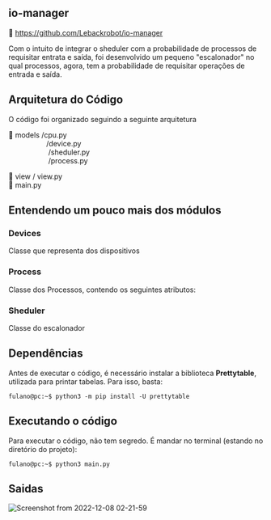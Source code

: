 ## io-manager 

🔗 https://github.com/Lebackrobot/io-manager

Com o intuito de integrar o sheduler com a probabilidade de processos de requisitar entrata e saída, foi desenvolvido 
um pequeno "escalonador" no qual processos, agora, tem a probabilidade de requisitar operações de entrada e saída.

## Arquitetura do Código
O código foi organizado seguindo a seguinte arquitetura

 📁 models /cpu.py         <br>
  &nbsp;&nbsp; &nbsp; &nbsp;&nbsp; &nbsp;&nbsp; &nbsp; &nbsp; &nbsp; &nbsp; /device.py      <br>
  &nbsp;&nbsp; &nbsp; &nbsp; &nbsp; &nbsp;&nbsp; &nbsp; &nbsp; &nbsp; &nbsp; /sheduler.py    <br>
  &nbsp;&nbsp; &nbsp; &nbsp; &nbsp; &nbsp;&nbsp; &nbsp; &nbsp; &nbsp; &nbsp; /process.py     <br>
   
 📁 view / view.py     <br>
 📝 main.py
 
## Entendendo um pouco mais dos módulos
<h3>Devices</h3>
Classe que representa dos dispositivos 

<h3>Process</h3>
Classe dos Processos, contendo os seguintes atributos: 
 

<h3>Sheduler</h3>
Classe do escalonador



## Dependências
Antes de executar o código, é necessário instalar a biblioteca <strong>Prettytable</strong>, utilizada para printar tabelas. Para isso, basta:
```console
fulano@pc:~$ python3 -m pip install -U prettytable
```

## Executando o código
Para executar o código, não tem segredo. É mandar no terminal (estando no diretório do projeto):

```console
fulano@pc:~$ python3 main.py
```

## Saidas 

![Screenshot from 2022-12-08 02-21-59](https://user-images.githubusercontent.com/49316490/206363351-2b76ae7f-b643-462e-9bd2-7aab14068480.png)

